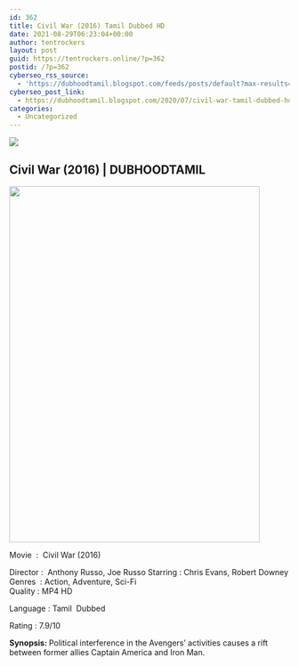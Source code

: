 ```yaml
---
id: 362
title: Civil War (2016) Tamil Dubbed HD
date: 2021-08-29T06:23:04+00:00
author: tentrockers
layout: post
guid: https://tentrockers.online/?p=362
postid: /?p=362
cyberseo_rss_source:
  - 'https://dubhoodtamil.blogspot.com/feeds/posts/default?max-results=150&start-index=151'
cyberseo_post_link:
  - https://dubhoodtamil.blogspot.com/2020/07/civil-war-tamil-dubbed-hd.html
categories:
  - Uncategorized
---
```

<div class="media_block">
  <img src="https://1.bp.blogspot.com/-O5eQcFJ_vkw/XwVxTBvmIEI/AAAAAAAAA6c/LMwENMGD6U8ApUR6_H6m2E66BSrSv4QSQCLcBGAsYHQ/s72-c/images%2B%25285%2529.jpeg" class="media_thumbnail" />
</div>

<div dir="ltr" trbidi="on" readability="15.666666666667">
  <div>
    <h2>
      <span><span> </span>Civil War (2016) | DUBHOODTAMIL&nbsp;</span>
    </h2>
  </div>
  
  <div class="separator">
    <a href="https://1.bp.blogspot.com/-O5eQcFJ_vkw/XwVxTBvmIEI/AAAAAAAAA6c/LMwENMGD6U8ApUR6_H6m2E66BSrSv4QSQCLcBGAsYHQ/s1600/images%2B%25285%2529.jpeg" imageanchor="1"><img loading="lazy" border="0" data-original-height="659" data-original-width="465" height="640" src="https://1.bp.blogspot.com/-O5eQcFJ_vkw/XwVxTBvmIEI/AAAAAAAAA6c/LMwENMGD6U8ApUR6_H6m2E66BSrSv4QSQCLcBGAsYHQ/s640/images%2B%25285%2529.jpeg" width="450" /></a>
  </div>
  
  <p>
    Movie&nbsp;<span> </span>:&nbsp;<span> </span>Civil War (2016)
  </p>
  
  <p>
    Director<span> </span>:&nbsp;<span> </span>Anthony Russo, Joe Russo Starring<span> </span>:<span> </span>Chris Evans, Robert Downey<br />Genres&nbsp;<span> </span>:<span> </span>Action, Adventure, Sci-Fi<br />Quality<span> </span>:<span>&nbsp;MP4 HD</span>
  </p>
  
  <p>
    Language<span> </span>:<span> </span>Tamil&nbsp; Dubbed
  </p>
  
  <p>
    Rating<span> </span>:<span> </span>7.9/10
  </p>
  
  <p>
    <b>Synopsis: </b>Political interference in the Avengers&#8217; activities causes a rift between former allies Captain America and Iron Man.
  </p></p>
</div>